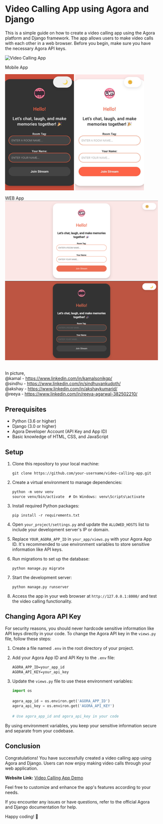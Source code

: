 # Video Calling App using Agora and Django

This is a simple guide on how to create a video calling app using the Agora platform and Django framework. The app allows users to make video calls with each other in a web browser. Before you begin, make sure you have the necessary Agora API keys.

![Video Calling App](app_screenshot.png)


Mobile App
<p float="left">
  <img src="app_screenshot1.png" alt="Video Calling App" width="45%" />
  <img src="app_screenshot2.png" alt="Video Calling App" width="45%" />
</p>

WEB App
![Video Calling App](app_screenshot3.png)
![Video Calling App](app_screenshot4.png)

<br>In picture,
<br>@kamal - https://www.linkedin.com/in/kamalsonikgp/
<br>@sindhu - https://www.linkedin.com/in/sindhuvankudoth/
<br>@akshay - https://www.linkedin.com/in/akshaykumarid/
<br>@reeya - https://www.linkedin.com/in/reeya-agarwal-382502210/

## Prerequisites

- Python (3.6 or higher)
- Django (3.0 or higher)
- Agora Developer Account (API Key and App ID)
- Basic knowledge of HTML, CSS, and JavaScript

## Setup

1. Clone this repository to your local machine:
   ```
   git clone https://github.com/your-username/video-calling-app.git
   ```

2. Create a virtual environment to manage dependencies:
   ```
   python -m venv venv
   source venv/bin/activate  # On Windows: venv\Scripts\activate
   ```

3. Install required Python packages:
   ```
   pip install -r requirements.txt
   ```

4. Open `your_project/settings.py` and update the `ALLOWED_HOSTS` list to include your development server's IP or domain.

5. Replace `YOUR_AGORA_APP_ID` in `your_app/views.py` with your Agora App ID. It's recommended to use environment variables to store sensitive information like API keys.

6. Run migrations to set up the database:
   ```
   python manage.py migrate
   ```

7. Start the development server:
   ```
   python manage.py runserver
   ```

8. Access the app in your web browser at `http://127.0.0.1:8000/` and test the video calling functionality.

## Changing Agora API Key

For security reasons, you should never hardcode sensitive information like API keys directly in your code. To change the Agora API key in the `views.py` file, follow these steps:

1. Create a file named `.env` in the root directory of your project.

2. Add your Agora App ID and API Key to the `.env` file:
   ```
   AGORA_APP_ID=your_app_id
   AGORA_API_KEY=your_api_key
   ```

3. Update the `views.py` file to use these environment variables:
   ```python
   import os

   agora_app_id = os.environ.get('AGORA_APP_ID')
   agora_api_key = os.environ.get('AGORA_API_KEY')

   # Use agora_app_id and agora_api_key in your code
   ```

By using environment variables, you keep your sensitive information secure and separate from your codebase.

## Conclusion

Congratulations! You have successfully created a video calling app using Agora and Django. Users can now enjoy making video calls through your web application.

**Website Link:** [Video Calling App Demo](https://kamal3839.pythonanywhere.com/)

Feel free to customize and enhance the app's features according to your needs.

If you encounter any issues or have questions, refer to the official Agora and Django documentation for help.

Happy coding! 🚀
